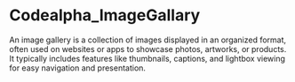 # Codealpha_ImageGallary
An image gallery is a collection of images displayed in an organized format, often used on websites or apps to showcase photos, artworks, or products. It typically includes features like thumbnails, captions, and lightbox viewing for easy navigation and presentation.    
